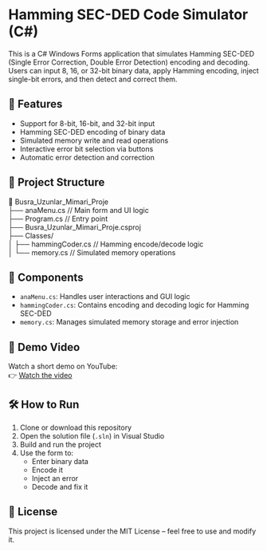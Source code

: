 # Hamming SEC-DED Code Simulator (C#)

This is a C# Windows Forms application that simulates Hamming SEC-DED (Single Error Correction, Double Error Detection) encoding and decoding. Users can input 8, 16, or 32-bit binary data, apply Hamming encoding, inject single-bit errors, and then detect and correct them.

## 🚀 Features

- Support for 8-bit, 16-bit, and 32-bit input
- Hamming SEC-DED encoding of binary data
- Simulated memory write and read operations
- Interactive error bit selection via buttons
- Automatic error detection and correction

## 📁 Project Structure

📁 Busra_Uzunlar_Mimari_Proje  
├── anaMenu.cs // Main form and UI logic  
├── Program.cs // Entry point  
├── Busra_Uzunlar_Mimari_Proje.csproj  
├── Classes/  
│ ├── hammingCoder.cs // Hamming encode/decode logic  
│ └── memory.cs // Simulated memory operations  


## 🧠 Components

- `anaMenu.cs`: Handles user interactions and GUI logic
- `hammingCoder.cs`: Contains encoding and decoding logic for Hamming SEC-DED
- `memory.cs`: Manages simulated memory storage and error injection

## 🎥 Demo Video

Watch a short demo on YouTube:  
👉 [Watch the video]([https://youtu.be/azOLMMzpnjs])


## 🛠 How to Run

1. Clone or download this repository
2. Open the solution file (`.sln`) in Visual Studio
3. Build and run the project
4. Use the form to:
   - Enter binary data
   - Encode it
   - Inject an error
   - Decode and fix it

## 📃 License

This project is licensed under the MIT License – feel free to use and modify it.

